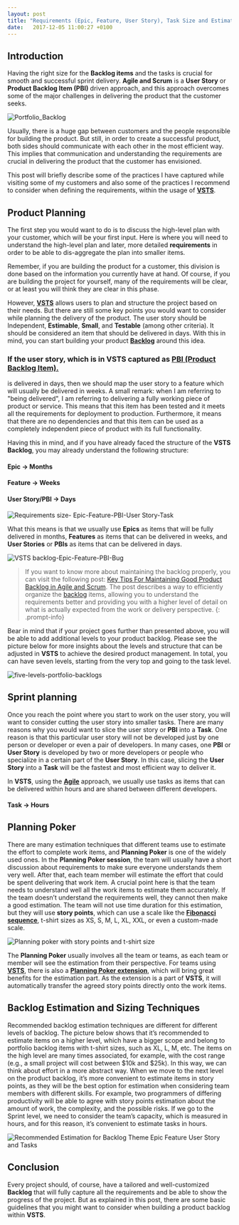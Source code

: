 ```yaml
---
layout: post
title: "Requirements (Epic, Feature, User Story), Task Size and Estimation in Agile and Scrum"
date:   2017-12-05 11:00:27 +0100
---
```



## Introduction

Having the right size for the **Backlog items** and the tasks is crucial for smooth and successful sprint delivery. **Agile and Scrum** is a **User Story** or **Product Backlog Item (PBI)** driven approach, and this approach overcomes some of the major challenges in delivering the product that the customer seeks.

![Portfolio_Backlog](/assets/images/2017/11/itemContent.jpg)

Usually, there is a huge gap between customers and the people responsible for building the product. But still, in order to create a successful product, both sides should communicate with each other in the most efficient way. This implies that communication and understanding the requirements are crucial in delivering the product that the customer has envisioned.

This post will briefly describe some of the practices I have captured while visiting some of my customers and also some of the practices I recommend to consider when defining the requirements, within the usage of [**VSTS**](https://mohamedradwan.com/posts/vsts-dashboards/).

## Product Planning

The first step you would want to do is to discuss the high-level plan with your customer, which will be your first input. Here is where you will need to understand the high-level plan and later, more detailed **requirements** in order to be able to dis-aggregate the plan into smaller items.

Remember, if you are building the product for a customer, this division is done based on the information you currently have at hand. Of course, if you are building the project for yourself, many of the requirements will be clear, or at least you will think they are clear in this phase.

However, [**VSTS**](https://docs.microsoft.com/en-us/vsts/work/work-items/guidance/cmmi/arrange-requirements-into-a-product-plan) allows users to plan and structure the project based on their needs. But there are still some key points you would want to consider while planning the delivery of the product. The user story should be Independent, **Estimable**, **Small**, and **Testable** (among other criteria). It should be considered an item that should be delivered in days. With this in mind, you can start building your product [**Backlog**](https://mohamedradwan.com/posts/key-tips-for-maintaining-good-product-backlog-in-agile-and-scrum/) around this idea.

### If the user story, which is in **VSTS** captured as [**PBI (Product Backlog Item).**](https://docs.microsoft.com/en-us/vsts/work/backlogs/create-your-backlog)

is delivered in days, then we should map the user story to a feature which will usually be delivered in weeks. A small remark: when I am referring to "being delivered", I am referring to delivering a fully working piece of product or service. This means that this item has been tested and it meets all the requirements for deployment to production. Furthermore, it means that there are no dependencies and that this item can be used as a completely independent piece of product with its full functionality.

Having this in mind, and if you have already faced the structure of the **VSTS Backlog**, you may already understand the following structure:

#### Epic -> Months
#### Feature -> Weeks
#### User Story/PBI -> Days

![Requirements size- Epic-Feature-PBI-User Story-Task](/assets/images/2017/11/Requirements-size-Epic-Feature-PBI-User-Story-Task-1.png)

What this means is that we usually use **Epics** as items that will be fully delivered in months, **Features** as items that can be delivered in weeks, and **User Stories** or **PBIs** as items that can be delivered in days.

![VSTS backlog-Epic-Feature-PBI-Bug](/assets/images/2017/11/VSTS-backlog-Epic-Feature-PBI-Bug-1.png)

>If you want to know more about maintaining the backlog properly, you can visit the following post: [Key Tips For Maintaining Good Product Backlog in Agile and Scrum](https://mohamedradwan.com/posts/key-tips-for-maintaining-good-product-backlog-in-agile-and-scrum/). The post describes a way to efficiently organize the [backlog](https://docs.microsoft.com/en-us/vsts/work/backlogs/create-your-backlog) items, allowing you to understand the requirements better and providing you with a higher level of detail on what is actually expected from the work or delivery perspective.
{: .prompt-info}

Bear in mind that if your project goes further than presented above, you will be able to add additional levels to your product backlog. Please see the picture below for more insights about the levels and structure that can be adjusted in **VSTS** to achieve the desired product management. In total, you can have seven levels, starting from the very top and going to the task level.

![five-levels-portfolio-backlogs](/assets/images/2017/11/five-levels-portfolio-backlogs.png)

## Sprint planning

Once you reach the point where you start to work on the user story, you will want to consider cutting the user story into smaller tasks. There are many reasons why you would want to slice the user story or **PBI** into a **Task**. One reason is that this particular user story will not be developed just by one person or developer or even a pair of developers. In many cases, one **PBI** or **User Story** is developed by two or more developers or people who specialize in a certain part of the **User Story**. In this case, slicing the **User Story** into a **Task** will be the fastest and most efficient way to deliver it.

In **VSTS**, using the [**Agile**](https://mohamedradwan.com/posts/quick-intro-to-agile/) approach, we usually use tasks as items that can be delivered within hours and are shared between different developers.

#### Task -> Hours

## Planning Poker

There are many estimation techniques that different teams use to estimate the effort to complete work items, and **Planning Poker** is one of the widely used ones. In the **Planning Poker session**, the team will usually have a short discussion about requirements to make sure everyone understands them very well. After that, each team member will estimate the effort that could be spent delivering that work item. A crucial point here is that the team needs to understand well all the work items to estimate them accurately. If the team doesn’t understand the requirements well, they cannot then make a good estimation. The team will not use time duration for this estimation, but they will use **story points**, which can use a scale like the [**Fibonacci sequence**](https://en.wikipedia.org/wiki/Planning_poker), t-shirt sizes as XS, S, M, L, XL, XXL, or even a custom-made scale.

![Planning poker with story points and t-shirt size](/assets/images/2017/11/Planning-poker-with-story-points-and-t-shirt-size.png)

The **Planning Poker** usually involves all the team or teams, as each team or member will see the estimation from their perspective. For teams using [**VSTS**](https://docs.microsoft.com/en-us/vsts/user-guide/what-is-vsts), there is also a [**Planning Poker extension**](https://marketplace.visualstudio.com/items?itemName=ms-devlabs.estimate), which will bring great benefits for the estimation part. As the extension is a part of **VSTS**, it will automatically transfer the agreed story points directly onto the work items.

## Backlog Estimation and Sizing Techniques

Recommended backlog estimation techniques are different for different levels of backlog. The picture below shows that it’s recommended to estimate items on a higher level, which have a bigger scope and belong to portfolio backlog items with t-shirt sizes, such as XL, L, M, etc. The items on the high level are many times associated, for example, with the cost range (e.g., a small project will cost between $10k and $25k). In this way, we can think about effort in a more abstract way. When we move to the next level on the product backlog, it’s more convenient to estimate items in story points, as they will be the best option for estimation when considering team members with different skills. For example, two programmers of differing productivity will be able to agree with story points estimation about the amount of work, the complexity, and the possible risks. If we go to the Sprint level, we need to consider the team’s capacity, which is measured in hours, and for this reason, it’s convenient to estimate tasks in hours.

![Recommended Estimation for Backlog Theme Epic Feature User Story and Tasks](/assets/images/2017/12/Recommended-Estimation-for-Backlog-Theme-Epic-Feature-User-Story-and-Tasks.png)

## Conclusion

Every project should, of course, have a tailored and well-customized **Backlog** that will fully capture all the requirements and be able to show the progress of the project. But as explained in this post, there are some basic guidelines that you might want to consider when building a product backlog within **VSTS**.
